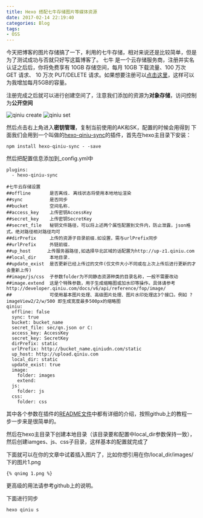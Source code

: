 ```yaml
---
title: Hexo 搭配七牛存储图片等媒体资源
date: 2017-02-14 22:19:40
categories: Blog
tags:
- OSS
---
```

今天把博客的图片存储搞了一下，利用的七牛存储，相对来说还是比较简单，但是为了测试成功与否就只好写这篇博客了。
七牛 是一个云存储服务商，注册并实名认证之后后，你将免费享有 10GB 存储空间，每月 10GB 下载流量、100 万次 GET 请求、 10 万次 PUT/DELETE 请求。如果想要注册可以[点击这里](https://portal.qiniu.com/signup?code=3lnfyn5xmh93m)，这样可以为我增加每月5GB的容量。
<!--more-->
注册完成之后就可以进行创建空间了，注意我们添加的资源为**对象存储**，访问控制为**公开空间**

![qiniu create](http://blogpic.skyhive.tech/images/qiniu_create.png)
![qiniu set](http://blogpic.skyhive.tech/images/qiniu_set.png)

然后点击右上角进入**密钥管理**，复制当前使用的AK和SK，配置的时候会用得到
下面我们会用到一个叫做的[hexo-qiniu-sync](https://github.com/gyk001/hexo-qiniu-sync)的插件，首先在hexo主目录下安装：
```
npm install hexo-qiniu-sync - -save
```
然后把配置信息添加到_config.yml中
```
plugins:
  - hexo-qiniu-sync

#七牛云存储设置
##offline       是否离线. 离线状态将使用本地地址渲染
##sync          是否同步
##bucket        空间名称.
##access_key    上传密钥AccessKey
##secret_key    上传密钥SecretKey
##secret_file   秘钥文件路径，可以将上述两个属性配置到文件内，防止泄露，json格式。绝对路径相对路径均可
##dirPrefix     上传的资源子目录前缀.如设置，需与urlPrefix同步 
##urlPrefix     外链前缀.
##up_host      上传服务器路径,如选择华北区域的话配置为http://up-z1.qiniu.com
##local_dir     本地目录.
##update_exist  是否更新已经上传过的文件(仅文件大小不同或在上次上传后进行更新的才会重新上传)
##image/js/css  子参数folder为不同静态资源种类的目录名称，一般不需要改动
##image.extend  这是个特殊参数，用于生成缩略图或加水印等操作。具体请参考http://developer.qiniu.com/docs/v6/api/reference/fop/image/ 
##              可使用基本图片处理、高级图片处理、图片水印处理这3个接口。例如 ?imageView2/2/w/500 即生成宽度最多500px的缩略图
qiniu:
  offline: false
  sync: true
  bucket: bucket_name
  secret_file: sec/qn.json or C:
  access_key: AccessKey
  secret_key: SecretKey
  dirPrefix: static
  urlPrefix: http://bucket_name.qiniudn.com/static
  up_host: http://upload.qiniu.com
  local_dir: static
  update_exist: true
  image: 
    folder: images
    extend: 
  js:
    folder: js
  css:
    folder: css
```
其中各个参数在插件的[README文件](https://github.com/gyk001/hexo-qiniu-sync/blob/master/README.md)中都有详细的介绍，按照github上的教程一步一步来是很简单的。

然后在hexo主目录下创建本地目录（该目录要和配置中local_dir参数保持一致），然后创建iamges、js、css子目录，这样基本的配置就完成了

下面就可以在你的文章中试着插入图片了，比如你想引用在你/local_dir/images/下的图片1.png
```
{% qnimg 1.png %}
```
更高级的用法请参考github上的说明。

下面进行同步
```
hexo qiniu s    
```
